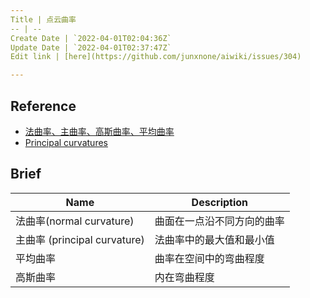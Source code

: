 ```yaml
---
Title | 点云曲率
-- | --
Create Date | `2022-04-01T02:04:36Z`
Update Date | `2022-04-01T02:37:47Z`
Edit link | [here](https://github.com/junxnone/aiwiki/issues/304)

---
```

## Reference
- [法曲率、主曲率、高斯曲率、平均曲率](https://zhuanlan.zhihu.com/p/149584374)
- [Principal curvatures](http://web.mit.edu/hyperbook/Patrikalakis-Maekawa-Cho/node30.html)

## Brief

Name | Description
-- | --
法曲率(normal curvature) | 曲面在一点沿不同方向的曲率
主曲率 (principal curvature) | 法曲率中的最大值和最小值
平均曲率 | 曲率在空间中的弯曲程度
高斯曲率 | 内在弯曲程度

